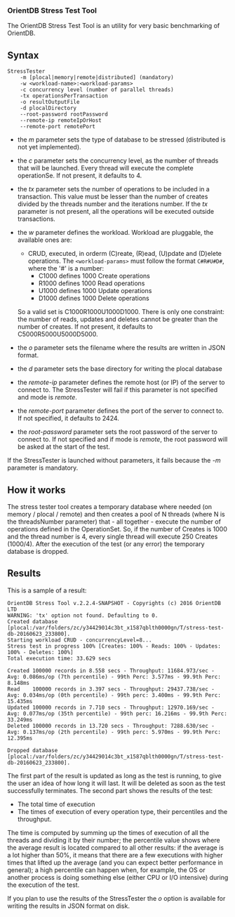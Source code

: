 ### OrientDB Stress Test Tool ###
The OrientDB Stress Test Tool is an utility for very basic benchmarking of OrientDB.

## Syntax
	StressTester
		-m [plocal|memory|remote|distributed] (mandatory)
		-w <workload-name>:<workload-params>
		-c concurrency level (number of parallel threads)
		-tx operationsPerTransaction
        -o resultOutputFile
        -d plocalDirectory
		--root-password rootPassword
		--remote-ip remoteIpOrHost
		--remote-port remotePort

* the _m_ parameter sets the type of database to be stressed (distributed is not yet implemented).
* the _c_ parameter sets the concurrency level, as the number of threads that will be launched. Every thread will execute the complete operationSe. If not present, it defaults to 4.
* the _tx_ parameter sets the number of operations to be included in a transaction. This value must be lesser than the number of creates divided by the threads number and the iterations number. If the _tx_ parameter is not present, all the operations will be executed outside transactions.
* the _w_ parameter defines the workload. Workload are pluggable, the available ones are:
	* CRUD, executed, in orderm (C)reate, (R)ead, (U)pdate and (D)elete operations. The `<workload-params>` must follow the format `C#R#U#D#`, where the '#' is a number:
		* C1000 defines 1000 Create operations
		* R1000 defines 1000 Read operations
		* U1000 defines 1000 Update operations
		* D1000 defines 1000 Delete operations
		
   	So a valid set is C1000R1000U1000D1000. There is only one constraint: the number of reads, updates and deletes cannot be greater than the number of creates. If not present, it defaults to C5000R5000U5000D5000.
* the _o_ parameter sets the filename where the results are written in JSON format.
* the _d_ parameter sets the base directory for writing the plocal database
* the _remote-ip_ parameter defines the remote host (or IP) of the server to connect to. The StressTester will fail if this parameter is not specified and mode is _remote_.
* the _remote-port_ parameter defines the port of the server to connect to. If not specified, it defaults to 2424.
* the _root-password_ parameter sets the root password of the server to connect to. If not specified and if mode is _remote_, the root password will be asked at the start of the test.


If the StressTester is launched without parameters, it fails because the _-m_ parameter is mandatory.

## How it works
The stress tester tool creates a temporary database where needed (on memory / plocal / remote) and then creates a pool of N threads (where N is the threadsNumber parameter) that - all together - execute the number of operations defined in the OperationSet.
So, if the number of Creates is 1000 and the thread number is 4, every single thread will execute 250 Creates (1000/4).
After the execution of the test (or any error) the temporary database is dropped.

## Results
This is a sample of a result:

```
OrientDB Stress Tool v.2.2.4-SNAPSHOT - Copyrights (c) 2016 OrientDB LTD
WARNING: 'tx' option not found. Defaulting to 0.
Created database [plocal:/var/folders/zc/y34429014c3bt_x1587qblth0000gn/T/stress-test-db-20160623_233800].
Starting workload CRUD - concurrencyLevel=8...
Stress test in progress 100% [Creates: 100% - Reads: 100% - Updates: 100% - Deletes: 100%]
Total execution time: 33.629 secs

Created 100000 records in 8.558 secs - Throughput: 11684.973/sec - Avg: 0.086ms/op (7th percentile) - 99th Perc: 3.577ms - 99.9th Perc: 8.148ms
Read    100000 records in 3.397 secs - Throughput: 29437.738/sec - Avg: 0.034ms/op (0th percentile) - 99th perc: 3.400ms - 99.9th Perc: 15.435ms
Updated 100000 records in 7.710 secs - Throughput: 12970.169/sec - Avg: 0.077ms/op (35th percentile) - 99th perc: 16.216ms - 99.9th Perc: 33.249ms
Deleted 100000 records in 13.720 secs - Throughput: 7288.630/sec - Avg: 0.137ms/op (2th percentile) - 99th perc: 5.970ms - 99.9th Perc: 12.395ms

Dropped database [plocal:/var/folders/zc/y34429014c3bt_x1587qblth0000gn/T/stress-test-db-20160623_233800].
```


The first part of the result is updated as long as the test is running, to give the user an idea of how long it will last. It will be deleted as soon as the test successfully terminates.
The second part shows the results of the test:
* The total time of execution
* The times of execution of every operation type, their percentiles and the throughput.

The time is computed by summing up the times of execution of all the threads and dividing it by their number; the percentile value shows where the average result is located compared to all other results: if the average is a lot higher than 50%, it means that there are a few executions with higher times that lifted up the average (and you can expect better performance in general); a high percentile can happen when, for example, the OS or another process is doing something else (either CPU or I/O intensive) during the execution of the test.


If you plan to use the results of the StressTester the _o_ option is available for writing the results in JSON format on disk. 
